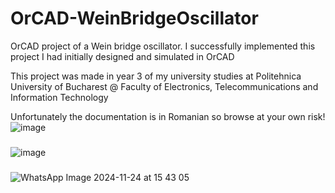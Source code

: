 # OrCAD-WeinBridgeOscillator
OrCAD project of a Wein bridge oscillator. I successfully implemented this project I had initially designed and simulated in OrCAD

This project was made in year 3 of my university studies at Politehnica University of Bucharest @ Faculty of Electronics, Telecommunications and Information Technology

Unfortunately the documentation is in Romanian so browse at your own risk!
![image](https://github.com/user-attachments/assets/296b9844-e15e-4c6a-9e9c-f553665b4454)
###
###
###
![image](https://github.com/user-attachments/assets/03534c3c-6f93-47f6-aef0-8c7ca2ac950c)
###
###
###
![WhatsApp Image 2024-11-24 at 15 43 05](https://github.com/user-attachments/assets/82b4eaff-b0b7-48e6-81e8-17bea1ac6a99)





